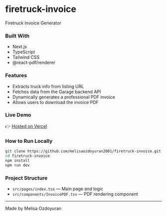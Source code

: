 # firetruck-invoice  
Firetruck Invoice Generator

### Built With

- Next.js
- TypeScript
- Tailwind CSS
- @react-pdf/renderer

### Features

- Extracts truck info from listing URL
- Fetches data from the Garage backend API
- Dynamically generates a professional PDF invoice
- Allows users to download the invoice PDF

### Live Demo

👉 [Hosted on Vercel](https://vehicle-invoice.vercel.app/)

### How to Run Locally

```bash
git clone https://github.com/melisaozdoyuran2001/firetruck-invoice.git
cd firetruck-invoice
npm install
npm run dev
```

### Project Structure

- `src/pages/index.tsx` — Main page and logic
- `src/components/InvoicePDF.tsx` — PDF rendering component

---

Made by Melisa Ozdoyuran
